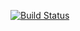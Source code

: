 [![Build Status](https://travis-ci.org/cs361-W16/Blackjack-4.svg?branch=master)](https://travis-ci.org/cs361-W16/Blackjack-4)

